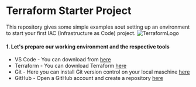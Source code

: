 # Terraform Starter Project

This repository gives some simple examples aout setting up an environment to start your first IAC (Infrastructure as Code) project.
![TerraformLogo](https://github.com/lenny9700/Terraform_Starter/blob/master/images/terraform_Logo.png=50x50)

#### 1. Let's prepare our working environment and the respective tools
- VS Code - You can download from [here](https://code.visualstudio.com/Download)
- Terraform - You can download Terraform [here](https://www.terraform.io/downloads.html)
- Git - Here you can install Git version control on your local maschine [here](https://git-scm.com/downloads)
- GitHub - Open a GitHub account and create a repository [here](https://github.com/)

